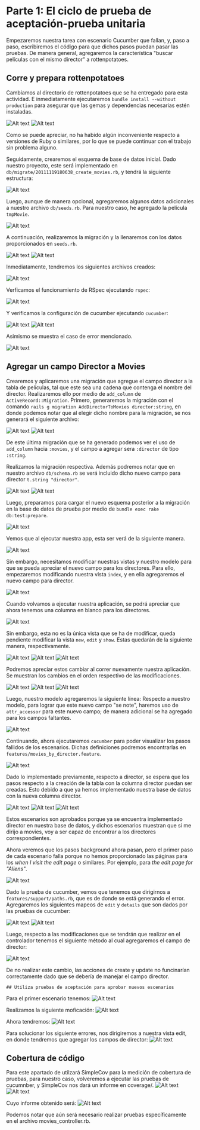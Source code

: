 # Parte 1: El ciclo de prueba de aceptación-prueba unitaria

Empezaremos nuestra tarea con escenario Cucumber que fallan, y, paso a paso, escribiremos el código para que dichos pasos puedan pasar las pruebas. De manera general, agregaremos la característica "buscar películas con el mismo director" a rottenpotatoes. 


## Corre y prepara rottenpotatoes

Cambiamos al directorio de rottenpotatoes que se ha entregado para esta actividad. E inmediatamente ejecutaremos `bundle install --without production` para asegurar que las gemas y dependencias necesarias estén instaladas.

![Alt text](image.png)
![Alt text](image-2.png)

Como se puede apreciar, no ha habido algún inconveniente respecto a versiones de Ruby o similares, por lo que se puede continuar con el trabajo sin problema alguno.


Seguidamente, crearemos el esquema de base de datos inicial. Dado nuestro proyecto, este será implementado en `db/migrate/20111119180638_create_movies.rb`, y tendrá la siguiente estructura:

![Alt text](image-3.png)

Luego, aunque de manera opcional, agregaremos algunos datos adicionales a nuestro archivo `db/seeds.rb`. Para nuestro caso, he agregado la película `tmpMovie`.

![Alt text](image-4.png)


A continuación, realizaremos la migración y la llenaremos con los datos proporcionados en `seeds.rb`.

![Alt text](image-5.png)
![Alt text](image-6.png)


Inmediatamente, tendremos los siguientes archivos creados:

![Alt text](image-7.png)


Verficamos el funcionamiento de RSpec ejecutando `rspec`:

![Alt text](image-8.png)


Y verificamos la configuración de cucumber ejecutando `cucumber`:

![Alt text](image-10.png)
![Alt text](image-11.png)


Asimismo se muestra el caso de error mencionado.

![Alt text](image-12.png)



## Agregar un campo Director a Movies

Crearemos y aplicaremos una migración que agregue el campo director a la tabla de películas, tal que este sea una cadena que contenga el nombre del director. Realizaremos ello por medio de `add_column` de `ActiveRecord::Migration`. Primero, generaremos la migración con el comando `rails g migration AddDirectorToMovies director:string`, en donde podemos notar que al elegir dicho nombre para la migración, se nos generará el siguiente archivo:

![Alt text](image-16.png)
![Alt text](image-17.png)

De este última migración que se ha generado podemos ver el uso de `add_column` hacia `:movies`, y el campo a agregar sera `:director` de tipo `:string`.

Realizamos la migración respectiva. Además podremos notar que en nuestro archivo `db/schema.rb` se verá incluido dicho nuevo campo para director `t.string "director"`.

![Alt text](image-18.png)
![Alt text](image-38.png)


Luego, preparamos para cargar el nuevo esquema posterior a la migración en la base de datos de prueba por medio de `bundle exec rake db:test:prepare`.

![Alt text](image-19.png)


Vemos que al ejecutar nuestra app, esta ser verá de la siguiente manera.

![Alt text](image-20.png)


Sin embargo, necesitamos modificar nuestras vistas y nuestro modelo para que se pueda apreciar el nuevo campo para los directores. Para ello, empezaremos modificando nuestra vista `index`, y en ella agregaremos el nuevo campo para director.

![Alt text](image-23.png)


Cuando volvamos a ejecutar nuestra aplicación, se podrá apreciar que ahora tenemos una columna en blanco para los directores.

![Alt text](image-21.png)


Sin embargo, esta no es la única vista que se ha de modificar, queda pendiente modificar la vista `new`, `edit` y `show`. Estas quedarán de la siguiente manera, respectivamente.

![Alt text](image-39.png)
![Alt text](image-40.png)
![Alt text](image-41.png)


Podremos apreciar estos cambiar al correr nuevamente nuestra aplicación. Se muestran los cambios en el orden respectivo de las modificaciones.

![Alt text](image-42.png)
![Alt text](image-43.png)
![Alt text](image-44.png)


Luego, nuestro modelo agregaremos la siguiente línea:
Respecto a nuestro modelo, para lograr que este nuevo campo "se note", haremos uso de `attr_accessor` para este nuevo campo; de manera adicional se ha agregado para los campos faltantes.

![Alt text](image-45.png)


Continuando, ahora ejecutaremos `cucumber` para poder visualizar los pasos fallidos de los escenarios. Dichas definiciones podremos encontrarlas en `features/movies_by_director.feature`.

![Alt text](image-46.png)


Dado lo implementado previamente, respecto a director, se espera que los pasos respecto a la creación de la tabla con la columna director puedan ser creadas. Esto debido a que ya hemos implementado nuestra base de datos con la nueva columna director.


![Alt text](image-47.png)
![Alt text](image-26.png)
![Alt text](image-25.png)


Estos escenarios son aprobados porque ya se encuentra implementado director en nuestra base de datos, y dichos escenarios muestran que si me dirijo a movies, voy a ser capaz de encontrar a los directores correspondientes.



Ahora veremos que los pasos background ahora pasan, pero el primer paso de cada escenario falla porque no hemos proporcionado las páginas para los *when I visit the edit page* o similares. Por ejemplo, para *the edit page for "Aliens"*.

![Alt text](image-27.png)


Dado la prueba de cucumber, vemos que tenemos que dirigirnos a `features/support/paths.rb`, que es de donde se está generando el error. Agregaremos los siguientes mapeos de `edit` y `details` que son dados por las pruebas de cucumber:

![Alt text](image-48.png)
![Alt text](image-29.png)


Luego, respecto a las modificaciones que se tendrán que realizar en el controlador tenemos el siguiente método al cual agregaremos el campo de director:

![Alt text](image-30.png)


De no realizar este cambio, las acciones de create y update no funcinarían correctamente dado que se debería de manejar el campo director.



    ## Utiliza pruebas de aceptación para aprobar nuevos escenarios

Para el primer escenario tenemos:
![Alt text](image-31.png)

Realizamos la siguiente moficación:
![Alt text](image-32.png)

Ahora tendremos:
![Alt text](image-33.png)

Para solucionar los siguiente errores, nos dirigiremos a nuestra vista edit, en donde tendremos que agregar los campos de director:
![Alt text](image-34.png)



## Cobertura de código

Para este apartado de utilzará SimpleCov para la medición de cobertura de pruebas, para nuestro caso, volveremos a ejecutar las pruebas de cucumnber, y SimpleCov nos dará un informe en coverage/.
![Alt text](image-35.png)
![Alt text](image-36.png)

Cuyo informe obtenido será:
![Alt text](image-37.png)

Podemos notar que aún será necesario realizar pruebas específicamente en el archivo movies_controller.rb.
